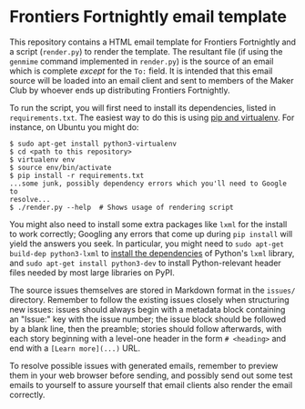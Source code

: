 # Frontiers Fortnightly email template

This repository contains a HTML email template for Frontiers Fortnightly and a
script (`render.py`) to render the template. The resultant file (if using the
`genmime` command implemented in `render.py`) is the source of an email which
is complete *except* for the `To:` field. It is intended that this email source
will be loaded into an email client and sent to members of the Maker Club by
whoever ends up distributing Frontiers Fortnightly.

To run the script, you will first need to install its dependencies, listed in
`requirements.txt`. The easiest way to do this is using [pip and
virtualenv](http://docs.python-guide.org/en/latest/dev/virtualenvs/). For
instance, on Ubuntu you might do:

```
$ sudo apt-get install python3-virtualenv
$ cd <path to this repository>
$ virtualenv env
$ source env/bin/activate
$ pip install -r requirements.txt
...some junk, possibly dependency errors which you'll need to Google to
resolve...
$ ./render.py --help  # Shows usage of rendering script
```

You might also need to install some extra packages like `lxml` for the install
to work correctly; Googling any errors that come up during `pip install` will
yield the answers you seek. In particular, you might need to `sudo apt-get
build-dep python3-lxml` to [install the
dependencies](http://lxml.de/installation.html) of Python's `lxml` library, and
`sudo apt-get install python3-dev` to install Python-relevant header files
needed by most large libraries on PyPI.

The source issues themselves are stored in Markdown format in the `issues/`
directory. Remember to follow the existing issues closely when structuring new
issues: issues should always begin with a metadata block containing an "Issue:"
key with the issue number; the issue block should be followed by a blank line,
then the preamble; stories should follow afterwards, with each story beginning
with a level-one header in the form `# <heading>` and end with a `[Learn
more](...)` URL.

To resolve possible issues with generated emails, remember to preview them in
your web browser before sending, and possibly send out some test emails to
yourself to assure yourself that email clients also render the email correctly.
